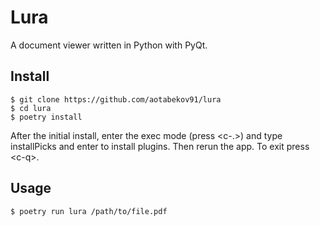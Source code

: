 # Lura 

A document viewer written in Python with PyQt.

## Install

```console
$ git clone https://github.com/aotabekov91/lura
$ cd lura
$ poetry install
```

After the initial install, enter the exec mode (press \<c-.\>) and type installPicks and enter to install plugins. Then rerun the app.
To exit press \<c-q\>.

## Usage

```console
$ poetry run lura /path/to/file.pdf
```
